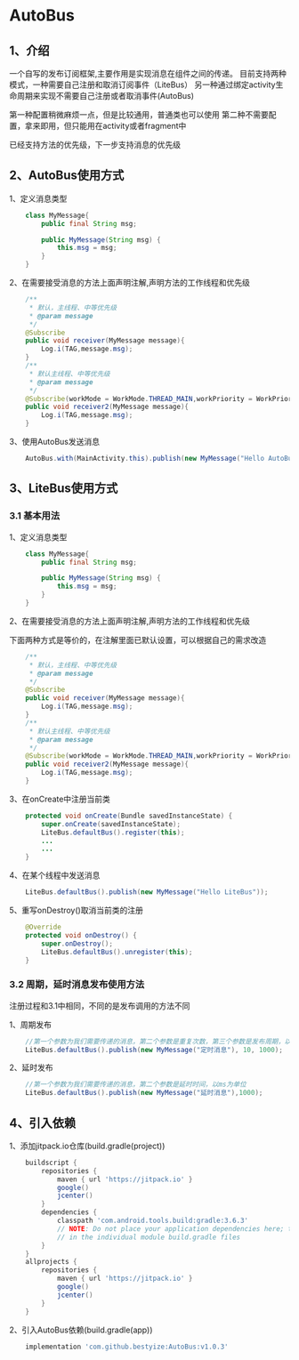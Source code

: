 # AutoBus

## 1、介绍

一个自写的发布订阅框架,主要作用是实现消息在组件之间的传递。
目前支持两种模式，一种需要自己注册和取消订阅事件（LiteBus）
另一种通过绑定activity生命周期来实现不需要自己注册或者取消事件(AutoBus)

第一种配置稍微麻烦一点，但是比较通用，普通类也可以使用
第二种不需要配置，拿来即用，但只能用在activity或者fragment中

已经支持方法的优先级，下一步支持消息的优先级

## 2、AutoBus使用方式

1、定义消息类型

```java
    class MyMessage{
        public final String msg;

        public MyMessage(String msg) {
            this.msg = msg;
        }
    }
```

2、在需要接受消息的方法上面声明注解,声明方法的工作线程和优先级

```java
    /**
     * 默认，主线程、中等优先级
     * @param message
     */
    @Subscribe
    public void receiver(MyMessage message){
        Log.i(TAG,message.msg);
    }
    /**
     * 默认主线程、中等优先级
     * @param message
     */
    @Subscribe(workMode = WorkMode.THREAD_MAIN,workPriority = WorkPriority.PRIORITY_DEFAULT)
    public void receiver2(MyMessage message){
        Log.i(TAG,message.msg);
    }
```

3、使用AutoBus发送消息

```java
    AutoBus.with(MainActivity.this).publish(new MyMessage("Hello AutoBus"));
```

## 3、LiteBus使用方式

### 3.1 基本用法

1、定义消息类型

```java
    class MyMessage{
        public final String msg;

        public MyMessage(String msg) {
            this.msg = msg;
        }
    }
```

2、在需要接受消息的方法上面声明注解,声明方法的工作线程和优先级

下面两种方式是等价的，在注解里面已默认设置，可以根据自己的需求改造

```java
    /**
     * 默认，主线程、中等优先级
     * @param message
     */
    @Subscribe
    public void receiver(MyMessage message){
        Log.i(TAG,message.msg);
    }
    /**
     * 默认主线程、中等优先级
     * @param message
     */
    @Subscribe(workMode = WorkMode.THREAD_MAIN,workPriority = WorkPriority.PRIORITY_DEFAULT)
    public void receiver2(MyMessage message){
        Log.i(TAG,message.msg);
    }
```
3、在onCreate中注册当前类

```java
    protected void onCreate(Bundle savedInstanceState) {
        super.onCreate(savedInstanceState);
        LiteBus.defaultBus().register(this);
        ...
        ...
    }
```

4、在某个线程中发送消息

```java
    LiteBus.defaultBus().publish(new MyMessage("Hello LiteBus"));
```

5、重写onDestroy()取消当前类的注册

```java
    @Override
    protected void onDestroy() {
        super.onDestroy();
        LiteBus.defaultBus().unregister(this);
    }
```


### 3.2 周期，延时消息发布使用方法

注册过程和3.1中相同，不同的是发布调用的方法不同

1、周期发布

```java
    //第一个参数为我们需要传递的消息，第二个参数是重复次数，第三个参数是发布周期，以ms为单位
    LiteBus.defaultBus().publish(new MyMessage("定时消息"), 10, 1000);
```

2、延时发布

```java
    //第一个参数为我们需要传递的消息，第二个参数是延时时间，以ms为单位
    LiteBus.defaultBus().publish(new MyMessage("延时消息"),1000);
```



## 4、引入依赖

1、添加jitpack.io仓库(build.gradle(project))

```gradle
    buildscript {
        repositories {
            maven { url 'https://jitpack.io' }
            google()
            jcenter()
        }
        dependencies {
            classpath 'com.android.tools.build:gradle:3.6.3'
            // NOTE: Do not place your application dependencies here; they belong
            // in the individual module build.gradle files
        }
    }
    allprojects {
        repositories {
            maven { url 'https://jitpack.io' }
            google()
            jcenter()
        }
    }
```

2、引入AutoBus依赖(build.gradle(app))

```gradle
    implementation 'com.github.bestyize:AutoBus:v1.0.3'
```
